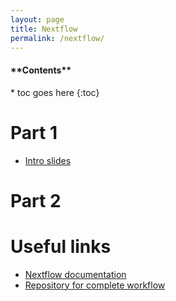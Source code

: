 ```yaml
---
layout: page
title: Nextflow
permalink: /nextflow/
---
```


<nav>
  <h4>**Contents**</h4>
  * toc goes here
  {:toc}
</nav>

# Part 1

- <a href="/nextflow-vs-snakemake-2024/slides/nextflow_intro" target="_blank">Intro slides</a>

# Part 2



# Useful links

- [Nextflow documentation](https://www.nextflow.io/docs/latest/index.html)
- [Repository for complete workflow](https://github.com/sagc-bioinformatics/nextflow-example-workflow-2024)
